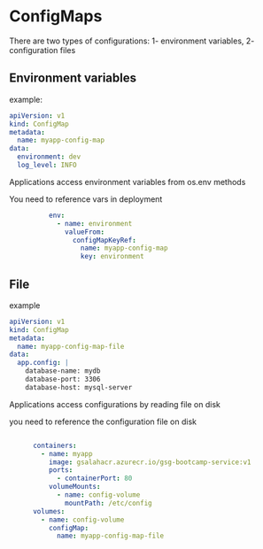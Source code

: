 # ConfigMaps

There are two types of configurations: 1- environment variables, 2- configuration files

## Environment variables 
example: 
```yaml
apiVersion: v1
kind: ConfigMap
metadata:
  name: myapp-config-map
data:
  environment: dev
  log_level: INFO

```
Applications access environment variables from os.env methods 

You need to reference vars in deployment 

```yaml
          env:
            - name: environment
              valueFrom:
                configMapKeyRef:
                  name: myapp-config-map
                  key: environment
```

## File
example
```yaml
apiVersion: v1
kind: ConfigMap
metadata:
  name: myapp-config-map-file
data:
  app.config: |
    database-name: mydb
    database-port: 3306
    database-host: mysql-server
```
Applications access configurations by reading file on disk


you need to reference the configuration file on disk

```yaml

      containers:
        - name: myapp
          image: gsalahacr.azurecr.io/gsg-bootcamp-service:v1
          ports:
            - containerPort: 80
          volumeMounts:
            - name: config-volume
              mountPath: /etc/config
      volumes:
        - name: config-volume
          configMap:
            name: myapp-config-map-file

```

